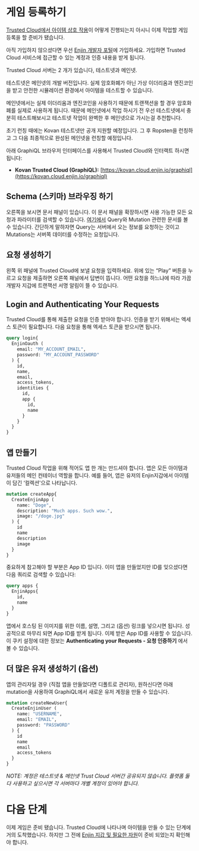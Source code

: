 # 게임 등록하기

[Trusted Cloud에서 아이템 상호 작용](platform-architecture.md)이 어떻게 진행되는지 아시니 이제 작업할 게임 등록을 할 준비가 됐습니다.

아직 가입하지 않으셨다면 우선 [Enjin 개발자 포털](https://kovan.cloud.enjin.io/signup)에 가입하세요. 가입하면 Trusted Cloud 서비스에 접근할 수 있는 계정과 인증 내용을 받게 됩니다. 

Trusted Cloud 서버는 2 개가 있습니다, 테스트넷과 메인넷.

테스트넷은 메인넷의 개발 버전입니다. 실제 암호화폐가 아닌 가상 이더리움과 엔진코인을 받고 안전한 시뮬레이션 환경에서 아이템을 테스트할 수 있습니다. 

메인넷에서는 실제 이더리움과 엔진코인을 사용하기 때문에 트랜잭션을 할 경우 암호화폐를 실제로 사용하게 됩니다. 때문에 메인넷에서 작업 하시기 전 우선 테스트넷에서 충분히 테스트해보시고 테스트넷 작업이 완벽한 후 메인넷으로 가시는걸 추천합니다.

초기 런칭 때에는 Kovan 테스트넷만 공개 지원할 예정입니다. 그 후 Ropsten을 런칭하고 그 다음 최종적으로 완성된 메인넷을 런칭할 예정입니다.

아래 GraphiQL 브라우저 인터페이스를 사용해서 Trusted Cloud와 인터랙트 하시면 됩니다:

* **Kovan Trusted Cloud (GraphiQL):** [https://kovan.cloud.enjin.io/graphiql](https://kovan.cloud.enjin.io/graphiql)

## Schema (스키마) 브라우징 하기

오른쪽을 보시면 문서 패널이 있습니다. 이 문서 패널을 확장하시면 사용 가능한 모든 요청과 파라미터를 검색할 수 있습니다. [여기에서](https://graphql.org/learn/queries/) Query와 Mutation 관련한 문서를 볼 수 있습니다. 간단하게 말하자면 Query는 서버에서 오는 정보를 요청하는 것이고 Mutations는 서버쪽 데이터를 수정하는 요청입니다.

## 요청 생성하기

왼쪽 위 패널에 Trusted Cloud에 보낼 요청을 입력하세요. 위에 있는 “Play” 버튼을 누르고 요청을 제출하면 오른쪽 패널에서 답변이 뜹니다. 어떤 요청을 하느냐에 따라 가끔 개발자 지갑에 트랜잭션 서명 알림이 뜰 수 있습니다. 

## Login and Authenticating Your Requests

Trusted Cloud를 통해 제출한 요청을 인증 받아야 합니다. 인증을 받기 위해서는 엑세스 토큰이 필요합니다. 다음 요청을 통해 엑세스 토큰을 받으시면 됩니다.

```graphql
query login{
  EnjinOauth (
    email: "MY_ACCOUNT_EMAIL",
    password: "MY_ACCOUNT_PASSWORD"
  ) {
    id,
    name,
    email,
    access_tokens,
    identities {
      id,
      app {
        id,
        name
      }
    }
  }
}
```

## 앱 만들기

Trusted Cloud 작업을 위해 적어도 앱 한 개는 만드셔야 합니다. 앱은 모든 아이템과 유저들의 메인 컨테이너 역할을 합니다. 예를 들어, 앱은 유저의 Enjin지갑에서 아이템이 담긴 ‘컬렉션'으로 나타납니다. 

```graphql
mutation createApp{
  CreateEnjinApp (
    name: "Doge",
    description: "Much apps. Such wow.",
    image: "/doge.jpg"
  ) {
    id
    name
    description
    image
  }
}
```

중요하게 참고해야 할 부분은 App ID 입니다. 이미 앱을 만들었지만 ID를 잊으셨다면 다음 쿼리로 검색할 수 있습니다:

```graphql
query apps {
  EnjinApps{
    id,
    name
  }
}
```

앱에서 호스팅 된 이미지를 위한 이름, 설명, 그리고 (옵션) 링크를 넣으시면 됩니다. 성공적으로 마무리 되면 App ID를 받게 됩니다. 이제 받은 App ID를 사용할 수 있습니다. 이 쿠키 설정에 대한 정보는 **Authenticating your Requests - 요청 인증하기** 에서 볼 수 있습니다.

## 더 많은 유저 생성하기 (옵션) 

앱의 관리자일 경우 (직접 앱을 만들었다면 디폴트로 관리자), 원하신다면 아래 mutation을 사용하여 GraphiQL에서 새로운 유저 계정을 만들 수 있습니다.

```graphql
mutation createNewUser{
  CreateEnjinUser (
    name: "USERNAME",
    email: "EMAIL",
    password: "PASSWORD"
  ) {
    id
    name
    email
    access_tokens
  }
}
```

_NOTE: 계정은 테스트넷 & 메인넷 Trust Cloud 서버간 공유되지 않습니다. 플랫폼 둘 다 사용하고 싶으시면 각 서버마다 개별 계정이 있어야 합니다._

# 다음 단계

이제 게임은 준비 됐습니다. Trusted Cloud에 나타나며 아이템을 만들 수 있는 단계에 거의 도착했습니다. 하지만 그 전에 [Enjin 지갑 및 필요한 자원](wallet-setup.md)이 준비 되었는지 확인해야 합니다.